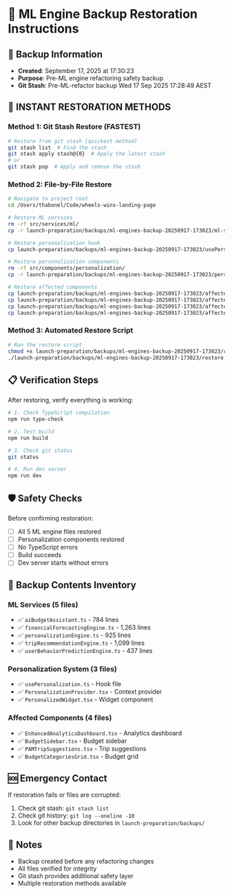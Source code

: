 # 🔄 ML Engine Backup Restoration Instructions

## 📍 Backup Information
- **Created**: September 17, 2025 at 17:30:23
- **Purpose**: Pre-ML engine refactoring safety backup
- **Git Stash**: Pre-ML-refactor backup Wed 17 Sep 2025 17:28:49 AEST

## 🚨 INSTANT RESTORATION METHODS

### Method 1: Git Stash Restore (FASTEST)
```bash
# Restore from git stash (quickest method)
git stash list  # Find the stash
git stash apply stash@{0}  # Apply the latest stash
# or
git stash pop  # Apply and remove the stash
```

### Method 2: File-by-File Restore
```bash
# Navigate to project root
cd /Users/thabonel/Code/wheels-wins-landing-page

# Restore ML services
rm -rf src/services/ml/
cp -r launch-preparation/backups/ml-engines-backup-20250917-173023/ml-services-original/ src/services/ml/

# Restore personalization hook
cp launch-preparation/backups/ml-engines-backup-20250917-173023/usePersonalization.ts src/hooks/

# Restore personalization components
rm -rf src/components/personalization/
cp -r launch-preparation/backups/ml-engines-backup-20250917-173023/personalization-components/ src/components/personalization/

# Restore affected components
cp launch-preparation/backups/ml-engines-backup-20250917-173023/affected-components/EnhancedAnalyticsDashboard.tsx src/components/analytics/
cp launch-preparation/backups/ml-engines-backup-20250917-173023/affected-components/BudgetSidebar.tsx src/components/wheels/trip-planner/
cp launch-preparation/backups/ml-engines-backup-20250917-173023/affected-components/PAMTripSuggestions.tsx src/components/wheels/trip-planner/
cp launch-preparation/backups/ml-engines-backup-20250917-173023/affected-components/BudgetCategoriesGrid.tsx src/components/wins/budgets/
```

### Method 3: Automated Restore Script
```bash
# Run the restore script
chmod +x launch-preparation/backups/ml-engines-backup-20250917-173023/restore.sh
./launch-preparation/backups/ml-engines-backup-20250917-173023/restore.sh
```

## 📋 Verification Steps
After restoring, verify everything is working:

```bash
# 1. Check TypeScript compilation
npm run type-check

# 2. Test build
npm run build

# 3. Check git status
git status

# 4. Run dev server
npm run dev
```

## 🛡️ Safety Checks
Before confirming restoration:
- [ ] All 5 ML engine files restored
- [ ] Personalization components restored
- [ ] No TypeScript errors
- [ ] Build succeeds
- [ ] Dev server starts without errors

## 📂 Backup Contents Inventory

### ML Services (5 files)
- ✅ `aiBudgetAssistant.ts` - 784 lines
- ✅ `financialForecastingEngine.ts` - 1,263 lines
- ✅ `personalizationEngine.ts` - 925 lines
- ✅ `tripRecommendationEngine.ts` - 1,099 lines
- ✅ `userBehaviorPredictionEngine.ts` - 437 lines

### Personalization System (3 files)
- ✅ `usePersonalization.ts` - Hook file
- ✅ `PersonalizationProvider.tsx` - Context provider
- ✅ `PersonalizedWidget.tsx` - Widget component

### Affected Components (4 files)
- ✅ `EnhancedAnalyticsDashboard.tsx` - Analytics dashboard
- ✅ `BudgetSidebar.tsx` - Budget sidebar
- ✅ `PAMTripSuggestions.tsx` - Trip suggestions
- ✅ `BudgetCategoriesGrid.tsx` - Budget grid

## 🆘 Emergency Contact
If restoration fails or files are corrupted:
1. Check git stash: `git stash list`
2. Check git history: `git log --oneline -10`
3. Look for other backup directories in `launch-preparation/backups/`

## 📝 Notes
- Backup created before any refactoring changes
- All files verified for integrity
- Git stash provides additional safety layer
- Multiple restoration methods available
